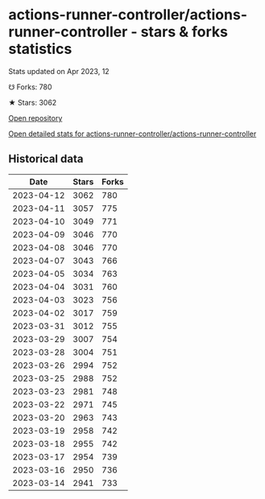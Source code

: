 # actions-runner-controller/actions-runner-controller - stars & forks statistics

Stats updated on Apr 2023, 12

☋ Forks: 780

★ Stars: 3062

[Open repository](https://github.com/actions-runner-controller/actions-runner-controller)

[Open detailed stats for actions-runner-controller/actions-runner-controller](https://reviewgithub.com/rep/actions-runner-controller/actions-runner-controller)

## Historical data
| Date | Stars | Forks |
|------|-------|-------|
| 2023-04-12 | 3062 | 780 | 
| 2023-04-11 | 3057 | 775 | 
| 2023-04-10 | 3049 | 771 | 
| 2023-04-09 | 3046 | 770 | 
| 2023-04-08 | 3046 | 770 | 
| 2023-04-07 | 3043 | 766 | 
| 2023-04-05 | 3034 | 763 | 
| 2023-04-04 | 3031 | 760 | 
| 2023-04-03 | 3023 | 756 | 
| 2023-04-02 | 3017 | 759 | 
| 2023-03-31 | 3012 | 755 | 
| 2023-03-29 | 3007 | 754 | 
| 2023-03-28 | 3004 | 751 | 
| 2023-03-26 | 2994 | 752 | 
| 2023-03-25 | 2988 | 752 | 
| 2023-03-23 | 2981 | 748 | 
| 2023-03-22 | 2971 | 745 | 
| 2023-03-20 | 2963 | 743 | 
| 2023-03-19 | 2958 | 742 | 
| 2023-03-18 | 2955 | 742 | 
| 2023-03-17 | 2954 | 739 | 
| 2023-03-16 | 2950 | 736 | 
| 2023-03-14 | 2941 | 733 | 

